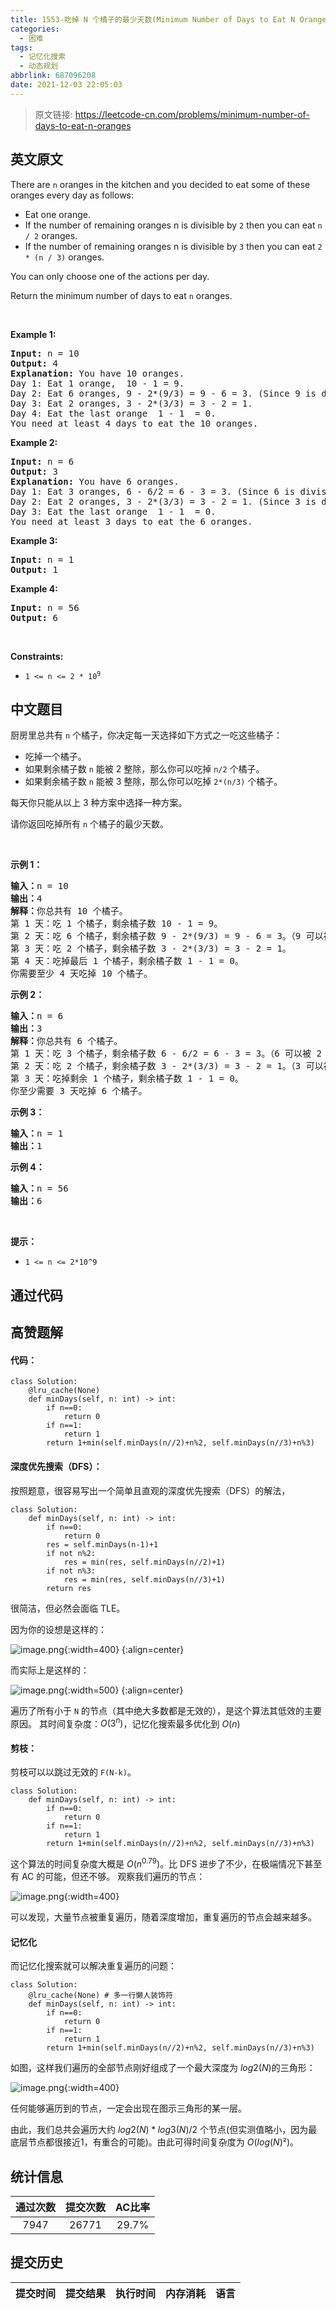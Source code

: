 ```yaml
---
title: 1553-吃掉 N 个橘子的最少天数(Minimum Number of Days to Eat N Oranges)
categories:
  - 困难
tags:
  - 记忆化搜索
  - 动态规划
abbrlink: 687096208
date: 2021-12-03 22:05:03
---
```


> 原文链接: https://leetcode-cn.com/problems/minimum-number-of-days-to-eat-n-oranges


## 英文原文
<div><p>There are <code>n</code> oranges in the kitchen and you decided to eat some of these oranges every day as follows:</p>

<ul>
	<li>Eat one orange.</li>
	<li>If the number of remaining oranges n&nbsp;is divisible by <code>2</code> then you can eat <code>n / 2</code> oranges.</li>
	<li>If the number of remaining oranges n&nbsp;is divisible by <code>3</code> then you can eat <code>2 * (n / 3)</code> oranges.</li>
</ul>

<p>You can only choose one of the actions per day.</p>

<p>Return the minimum number of days to eat <code>n</code> oranges.</p>

<p>&nbsp;</p>
<p><strong>Example 1:</strong></p>

<pre>
<strong>Input:</strong> n = 10
<strong>Output:</strong> 4
<strong>Explanation:</strong> You have 10 oranges.
Day 1: Eat 1 orange,  10 - 1 = 9.  
Day 2: Eat 6 oranges, 9 - 2*(9/3) = 9 - 6 = 3. (Since 9 is divisible by 3)
Day 3: Eat 2 oranges, 3 - 2*(3/3) = 3 - 2 = 1. 
Day 4: Eat the last orange  1 - 1  = 0.
You need at least 4 days to eat the 10 oranges.
</pre>

<p><strong>Example 2:</strong></p>

<pre>
<strong>Input:</strong> n = 6
<strong>Output:</strong> 3
<strong>Explanation:</strong> You have 6 oranges.
Day 1: Eat 3 oranges, 6 - 6/2 = 6 - 3 = 3. (Since 6 is divisible by 2).
Day 2: Eat 2 oranges, 3 - 2*(3/3) = 3 - 2 = 1. (Since 3 is divisible by 3)
Day 3: Eat the last orange  1 - 1  = 0.
You need at least 3 days to eat the 6 oranges.
</pre>

<p><strong>Example 3:</strong></p>

<pre>
<strong>Input:</strong> n = 1
<strong>Output:</strong> 1
</pre>

<p><strong>Example 4:</strong></p>

<pre>
<strong>Input:</strong> n = 56
<strong>Output:</strong> 6
</pre>

<p>&nbsp;</p>
<p><strong>Constraints:</strong></p>

<ul>
	<li><code>1 &lt;= n &lt;= 2 * 10<sup>9</sup></code></li>
</ul>
</div>

## 中文题目
<div><p>厨房里总共有 <code>n</code>&nbsp;个橘子，你决定每一天选择如下方式之一吃这些橘子：</p>

<ul>
	<li>吃掉一个橘子。</li>
	<li>如果剩余橘子数 <code>n</code>&nbsp;能被 2 整除，那么你可以吃掉 <code>n/2</code> 个橘子。</li>
	<li>如果剩余橘子数&nbsp;<code>n</code>&nbsp;能被 3 整除，那么你可以吃掉 <code>2*(n/3)</code> 个橘子。</li>
</ul>

<p>每天你只能从以上 3 种方案中选择一种方案。</p>

<p>请你返回吃掉所有 <code>n</code>&nbsp;个橘子的最少天数。</p>

<p>&nbsp;</p>

<p><strong>示例 1：</strong></p>

<pre><strong>输入：</strong>n = 10
<strong>输出：</strong>4
<strong>解释：</strong>你总共有 10 个橘子。
第 1 天：吃 1 个橘子，剩余橘子数 10 - 1 = 9。
第 2 天：吃 6 个橘子，剩余橘子数 9 - 2*(9/3) = 9 - 6 = 3。（9 可以被 3 整除）
第 3 天：吃 2 个橘子，剩余橘子数 3 - 2*(3/3) = 3 - 2 = 1。
第 4 天：吃掉最后 1 个橘子，剩余橘子数 1 - 1 = 0。
你需要至少 4 天吃掉 10 个橘子。
</pre>

<p><strong>示例 2：</strong></p>

<pre><strong>输入：</strong>n = 6
<strong>输出：</strong>3
<strong>解释：</strong>你总共有 6 个橘子。
第 1 天：吃 3 个橘子，剩余橘子数 6 - 6/2 = 6 - 3 = 3。（6 可以被 2 整除）
第 2 天：吃 2 个橘子，剩余橘子数 3 - 2*(3/3) = 3 - 2 = 1。（3 可以被 3 整除）
第 3 天：吃掉剩余 1 个橘子，剩余橘子数 1 - 1 = 0。
你至少需要 3 天吃掉 6 个橘子。
</pre>

<p><strong>示例 3：</strong></p>

<pre><strong>输入：</strong>n = 1
<strong>输出：</strong>1
</pre>

<p><strong>示例 4：</strong></p>

<pre><strong>输入：</strong>n = 56
<strong>输出：</strong>6
</pre>

<p>&nbsp;</p>

<p><strong>提示：</strong></p>

<ul>
	<li><code>1 &lt;= n &lt;= 2*10^9</code></li>
</ul>
</div>

## 通过代码
<RecoDemo>
</RecoDemo>


## 高赞题解
#### 代码：

```Python3 []
class Solution:
    @lru_cache(None)
    def minDays(self, n: int) -> int:
        if n==0:
            return 0
        if n==1:
            return 1
        return 1+min(self.minDays(n//2)+n%2, self.minDays(n//3)+n%3)
```

#### 深度优先搜索（DFS）：

按照题意，很容易写出一个简单且直观的深度优先搜索（DFS）的解法，
```Python3 []
class Solution:
    def minDays(self, n: int) -> int:
        if n==0:
            return 0
        res = self.minDays(n-1)+1
        if not n%2:
            res = min(res, self.minDays(n//2)+1)
        if not n%3:
            res = min(res, self.minDays(n//3)+1)
        return res
```
很简洁，但必然会面临 TLE。


因为你的设想是这样的：

![image.png](../images/minimum-number-of-days-to-eat-n-oranges-0.png){:width=400}
{:align=center}


而实际上是这样的：

![image.png](../images/minimum-number-of-days-to-eat-n-oranges-1.png){:width=500}
{:align=center}

遍历了所有小于 `N` 的节点（其中绝大多数都是无效的），是这个算法其低效的主要原因。
其时间复杂度：$O(3^n)$，记忆化搜索最多优化到 $O(n)$

#### 剪枝：
剪枝可以以跳过无效的 `F(N-k)`。
```Python3 []
class Solution:
    def minDays(self, n: int) -> int:
        if n==0:
            return 0
        if n==1:
            return 1
        return 1+min(self.minDays(n//2)+n%2, self.minDays(n//3)+n%3)
```
这个算法的时间复杂度大概是 $O(n^0.79)$。比 DFS 进步了不少，在极端情况下甚至有 AC 的可能，但还不够。
观察我们遍历的节点：

![image.png](../images/minimum-number-of-days-to-eat-n-oranges-2.png){:width=400}

可以发现，大量节点被重复遍历，随着深度增加，重复遍历的节点会越来越多。

#### 记忆化
而记忆化搜索就可以解决重复遍历的问题：
```Python3 []
class Solution:
    @lru_cache(None) # 多一行懒人装饰符
    def minDays(self, n: int) -> int:
        if n==0:
            return 0
        if n==1:
            return 1
        return 1+min(self.minDays(n//2)+n%2, self.minDays(n//3)+n%3)
```
如图，这样我们遍历的全部节点刚好组成了一个最大深度为 $log2(N)$的三角形：

![image.png](../images/minimum-number-of-days-to-eat-n-oranges-3.png){:width=400}

任何能够遍历到的节点，一定会出现在图示三角形的某一层。

由此，我们总共会遍历大约 $log2(N)*log3(N)/2$ 个节点(但实测值略小，因为最底层节点都很接近1，有重合的可能)。由此可得时间复杂度为 $O(log(N)²)$。



## 统计信息
| 通过次数 | 提交次数 | AC比率 |
| :------: | :------: | :------: |
|    7947    |    26771    |   29.7%   |

## 提交历史
| 提交时间 | 提交结果 | 执行时间 |  内存消耗  | 语言 |
| :------: | :------: | :------: | :--------: | :--------: |
